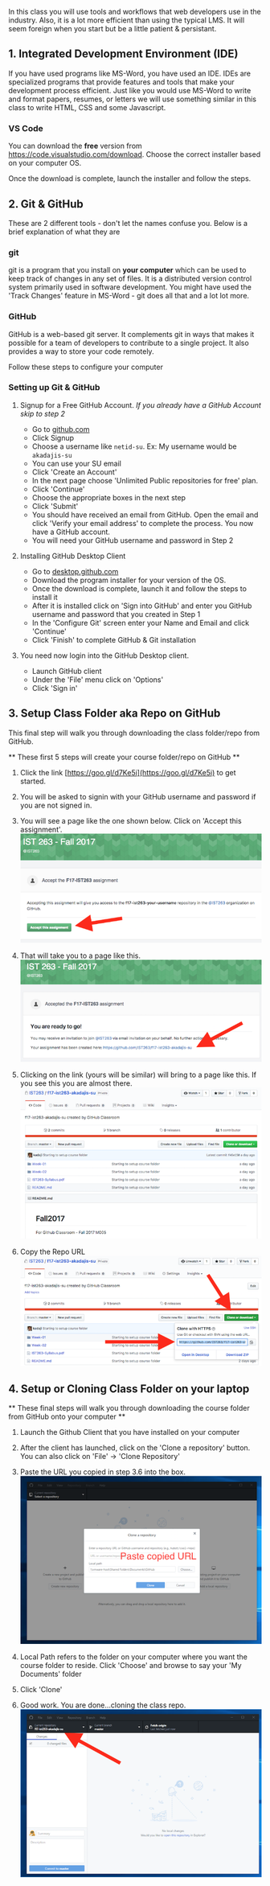 In this class you will use tools and workflows that web developers use in the industry. Also, it is a lot more efficient
than using the typical LMS. It will seem foreign when you start but be a little patient & persistant.


## 1. Integrated Development Environment (IDE)

If you have used programs like MS-Word, you have used an IDE. IDEs are specialized programs that provide features and tools that make your development process efficient. Just like you would use MS-Word to write and format papers, resumes, or letters we will use something similar in this class to write HTML, CSS and some Javascript.  

### VS Code

You can download the **free** version from <a href="https://code.visualstudio.com/download" target="_blank">https://code.visualstudio.com/download</a>. Choose the correct installer based on your computer OS.

 Once the download is complete, launch the installer and follow the steps.

## 2. Git & GitHub

These are 2 different tools - don't let the names confuse you. Below is a brief explanation of what they are 

### git

git is a program that you install on **your computer** which can be used to keep track of changes in any set of files. It is a distributed version control system primarily used in software development. You might have used the 'Track Changes' feature in MS-Word - git does all that and a lot lot more.


### GitHub

GitHub is a web-based git server. It complements git in ways that makes it possible for a team of developers to contribute to a single project. It also provides a way to store your code remotely. 

Follow these steps to configure your computer

### Setting up Git & GitHub

1. Signup for a Free GitHub Account. *If you already have a GitHub Account skip to step 2*
    - Go to <a href="https://github.com" target="_blank">github.com</a>
    - Click Signup 
    - Choose a username like `netid-su`. Ex: My username would be `akadajis-su`
    - You can use your SU email 
    - Click 'Create an Account'
    - In the next page choose 'Unlimited Public repositories for free' plan.
    - Click 'Continue'
    - Choose the appropriate boxes in the next step
    - Click 'Submit'  
    - You should have received an email from GitHub. Open the email and click 'Verify your email address' to complete the process. You now have a GitHub account. 
    - You will need your GitHub username and password in Step 2  

2. Installing GitHub Desktop Client
    - Go to <a href="https://desktop.github.com" target="_blank">desktop.github.com</a>
    - Download the program installer for your version of the OS. 
    - Once the download is complete, launch it and follow the steps to install it
    - After it is installed click on 'Sign into GitHub' and enter you GitHub username and password that you created in Step 1
    - In the 'Configure Git' screen enter your Name and Email and click 'Continue'
    - Click 'Finish' to complete GitHub & Git installation

3. You need now login into the GitHub Desktop client.
    - Launch GitHub client
    - Under the 'File' menu click on 'Options'
    - Click 'Sign in'


## 3. Setup Class Folder aka Repo on GitHub

This final step will walk you through downloading the class folder/repo from GitHub.     

** These first 5 steps will create your course folder/repo on GitHub **

1. Click the link [https://goo.gl/d7Ke5i](https://goo.gl/d7Ke5i) to get started.

2. You will be asked to signin with your GitHub username and password if you are not signed in. 

3. You will see a page like the one shown below. Click on 'Accept this assignment'.
![Alt](/images/github-accept-assignment-part1.png "GitHub Project Accept Page 1")

4. That will take you to a page like this.
![Alt](/images/github-accept-assignment-part2.png "GitHub Project Accept Page 2")

5. Clicking on the link (yours will be similar) will bring to a page like this. If you see this you are almost there.  
![Alt](/images/github-accept-assignment-part3.png "GitHub Project Accept Page 3")

6. Copy the Repo URL
![Alt](/images/github-accept-assignment-part6.png "GitHub Project Accept Page 6")

## 4. Setup or Cloning Class Folder on your laptop
** These final steps will walk you through downloading the course folder from GitHub onto your computer **

1. Launch the Github Client that you have installed on your computer

2. After the client has launched, click on the 'Clone a repository' button. You can also click on 'File' -> 'Clone Repository'  

3. Paste the URL you copied in step 3.6 into the box.
![Alt](/images/github-accept-assignment-part7.png "GitHub Project Accept Page 7")

4. Local Path refers to the folder on your computer where you want the course folder to reside. Click 'Choose' and browse to say your 'My Documents' folder

5. Click 'Clone'

6. Good work. You are done...cloning the class repo.
![Alt](/images/github-accept-assignment-part8.png "GitHub Project Accept Page 8")